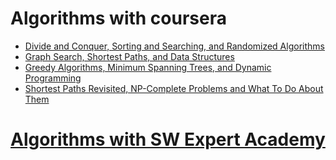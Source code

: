 # Algorithms with coursera

* [Divide and Conquer, Sorting and Searching, and Randomized Algorithms](https://github.com/jeongyoonlee2015/2020-TIL/tree/master/Algorithms/Divide%20and%20Conquer%2C%20Sorting%20and%20Searching%2C%20and%20Randomized%20Algorithms)
* [Graph Search, Shortest Paths, and Data Structures]()
* [Greedy Algorithms, Minimum Spanning Trees, and Dynamic Programming]()
* [Shortest Paths Revisited, NP-Complete Problems and What To Do About Them]()

# [Algorithms with SW Expert Academy](https://swexpertacademy.com)
